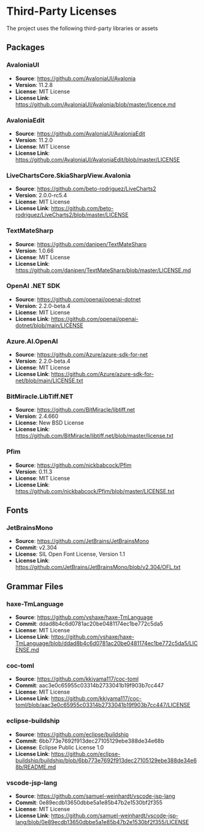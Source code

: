 # Third-Party Licenses

The project uses the following third-party libraries or assets

## Packages

### AvaloniaUI

- **Source**: https://github.com/AvaloniaUI/Avalonia
- **Version**: 11.2.8
- **License**: MIT License
- **License Link**: https://github.com/AvaloniaUI/Avalonia/blob/master/licence.md

### AvaloniaEdit

- **Source**: https://github.com/AvaloniaUI/AvaloniaEdit
- **Version**: 11.2.0
- **License**: MIT License
- **License Link**: https://github.com/AvaloniaUI/AvaloniaEdit/blob/master/LICENSE

### LiveChartsCore.SkiaSharpView.Avalonia

- **Source**: https://github.com/beto-rodriguez/LiveCharts2
- **Version**: 2.0.0-rc5.4
- **License**: MIT License
- **License Link**: https://github.com/beto-rodriguez/LiveCharts2/blob/master/LICENSE

### TextMateSharp

- **Source**: https://github.com/danipen/TextMateSharp
- **Version**: 1.0.66
- **License**: MIT License
- **License Link**: https://github.com/danipen/TextMateSharp/blob/master/LICENSE.md

### OpenAI .NET SDK

- **Source**: https://github.com/openai/openai-dotnet
- **Version**: 2.2.0-beta.4
- **License**: MIT License
- **License Link**: https://github.com/openai/openai-dotnet/blob/main/LICENSE

### Azure.AI.OpenAI

- **Source**: https://github.com/Azure/azure-sdk-for-net
- **Version**: 2.2.0-beta.4
- **License**: MIT License
- **License Link**: https://github.com/Azure/azure-sdk-for-net/blob/main/LICENSE.txt

### BitMiracle.LibTiff.NET

- **Source**: https://github.com/BitMiracle/libtiff.net
- **Version**: 2.4.660
- **License**: New BSD License
- **License Link**: https://github.com/BitMiracle/libtiff.net/blob/master/license.txt

### Pfim

- **Source**: https://github.com/nickbabcock/Pfim
- **Version**: 0.11.3
- **License**: MIT License
- **License Link**: https://github.com/nickbabcock/Pfim/blob/master/LICENSE.txt

## Fonts

### JetBrainsMono

- **Source**: https://github.com/JetBrains/JetBrainsMono
- **Commit**: v2.304
- **License**: SIL Open Font License, Version 1.1
- **License Link**: https://github.com/JetBrains/JetBrainsMono/blob/v2.304/OFL.txt

## Grammar Files

### haxe-TmLanguage

- **Source**: https://github.com/vshaxe/haxe-TmLanguage
- **Commit**: ddad8b4c6d0781ac20be0481174ec1be772c5da5
- **License**: MIT License
- **License Link**: https://github.com/vshaxe/haxe-TmLanguage/blob/ddad8b4c6d0781ac20be0481174ec1be772c5da5/LICENSE.md

### coc-toml

- **Source**: https://github.com/kkiyama117/coc-toml
- **Commit**: aac3e0c65955c03314b2733041b19f903b7cc447
- **License**: MIT License
- **License Link**: https://github.com/kkiyama117/coc-toml/blob/aac3e0c65955c03314b2733041b19f903b7cc447/LICENSE

### eclipse-buildship

- **Source**: https://github.com/eclipse/buildship
- **Commit**: 6bb773e7692f913dec27105129ebe388de34e68b
- **License**: Eclipse Public License 1.0
- **License Link**: https://github.com/eclipse-buildship/buildship/blob/6bb773e7692f913dec27105129ebe388de34e68b/README.md

### vscode-jsp-lang

- **Source**: https://github.com/samuel-weinhardt/vscode-jsp-lang
- **Commit**: 0e89ecdb13650dbbe5a1e85b47b2e1530bf2f355
- **License**: MIT License
- **License Link**: https://github.com/samuel-weinhardt/vscode-jsp-lang/blob/0e89ecdb13650dbbe5a1e85b47b2e1530bf2f355/LICENSE
